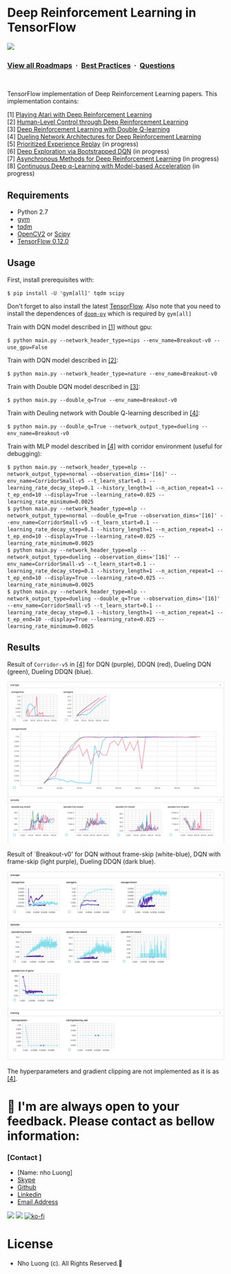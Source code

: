 # Deep Reinforcement Learning in TensorFlow

![](https://i.imgur.com/waxVImv.png)
### [View all Roadmaps](https://github.com/nholuongut/all-roadmaps) &nbsp;&middot;&nbsp; [Best Practices](https://github.com/nholuongut/all-roadmaps/blob/main/public/best-practices/) &nbsp;&middot;&nbsp; [Questions](https://www.linkedin.com/in/nholuong/)
<br/>

TensorFlow implementation of Deep Reinforcement Learning papers. This implementation contains:

[1] [Playing Atari with Deep Reinforcement Learning](http://arxiv.org/abs/1312.5602)  
[2] [Human-Level Control through Deep Reinforcement Learning](http://home.uchicago.edu/~arij/journalclub/papers/2015_Mnih_et_al.pdf)  
[3] [Deep Reinforcement Learning with Double Q-learning](http://arxiv.org/abs/1509.06461)  
[4] [Dueling Network Architectures for Deep Reinforcement Learning](http://arxiv.org/abs/1511.06581)  
[5] [Prioritized Experience Replay](http://arxiv.org/pdf/1511.05952v3.pdf) (in progress)  
[6] [Deep Exploration via Bootstrapped DQN](http://arxiv.org/abs/1602.04621) (in progress)  
[7] [Asynchronous Methods for Deep Reinforcement Learning](http://arxiv.org/abs/1602.01783) (in progress)  
[8] [Continuous Deep q-Learning with Model-based Acceleration](http://arxiv.org/abs/1603.00748) (in progress)  


## Requirements

- Python 2.7
- [gym](https://github.com/openai/gym)
- [tqdm](https://github.com/tqdm/tqdm)
- [OpenCV2](http://opencv.org/) or [Scipy](https://www.scipy.org/)
- [TensorFlow 0.12.0](https://www.tensorflow.org/)


## Usage

First, install prerequisites with:

    $ pip install -U 'gym[all]' tqdm scipy

Don't forget to also install the latest
[TensorFlow](https://www.tensorflow.org/). Also note that you need to install
the dependences of [`doom-py`](https://github.com/openai/doom-py) which is
required by `gym[all]`

Train with DQN model described in [[1]](#deep-reinforcement-learning-in-tensorflow) without gpu:

    $ python main.py --network_header_type=nips --env_name=Breakout-v0 --use_gpu=False

Train with DQN model described in [[2]](#deep-reinforcement-learning-in-tensorflow):

    $ python main.py --network_header_type=nature --env_name=Breakout-v0

Train with Double DQN model described in [[3]](#deep-reinforcement-learning-in-tensorflow):

    $ python main.py --double_q=True --env_name=Breakout-v0

Train with Deuling network with Double Q-learning described in [[4]](#deep-reinforcement-learning-in-tensorflow):

    $ python main.py --double_q=True --network_output_type=dueling --env_name=Breakout-v0

Train with MLP model described in [[4]](#deep-reinforcement-learning-in-tensorflow) with corridor environment (useful for debugging):

    $ python main.py --network_header_type=mlp --network_output_type=normal --observation_dims='[16]' --env_name=CorridorSmall-v5 --t_learn_start=0.1 --learning_rate_decay_step=0.1 --history_length=1 --n_action_repeat=1 --t_ep_end=10 --display=True --learning_rate=0.025 --learning_rate_minimum=0.0025
    $ python main.py --network_header_type=mlp --network_output_type=normal --double_q=True --observation_dims='[16]' --env_name=CorridorSmall-v5 --t_learn_start=0.1 --learning_rate_decay_step=0.1 --history_length=1 --n_action_repeat=1 --t_ep_end=10 --display=True --learning_rate=0.025 --learning_rate_minimum=0.0025
    $ python main.py --network_header_type=mlp --network_output_type=dueling --observation_dims='[16]' --env_name=CorridorSmall-v5 --t_learn_start=0.1 --learning_rate_decay_step=0.1 --history_length=1 --n_action_repeat=1 --t_ep_end=10 --display=True --learning_rate=0.025 --learning_rate_minimum=0.0025
    $ python main.py --network_header_type=mlp --network_output_type=dueling --double_q=True --observation_dims='[16]' --env_name=CorridorSmall-v5 --t_learn_start=0.1 --learning_rate_decay_step=0.1 --history_length=1 --n_action_repeat=1 --t_ep_end=10 --display=True --learning_rate=0.025 --learning_rate_minimum=0.0025


## Results

Result of `Corridor-v5` in [[4]](#deep-reinforcement-learning-in-tensorflow) for DQN (purple), DDQN (red), Dueling DQN (green), Dueling DDQN (blue).

![model](assets/corridor_result.png)

Result of `Breakout-v0' for DQN without frame-skip (white-blue), DQN with frame-skip (light purple), Dueling DDQN (dark blue).

![model](assets/A1_A4_double_dueling.png)

The hyperparameters and gradient clipping are not implemented as it is as [[4]](#deep-reinforcement-learning-in-tensorflow).


# 🚀 I'm are always open to your feedback.  Please contact as bellow information:
### [Contact ]
* [Name: nho Luong]
* [Skype](luongutnho_skype)
* [Github](https://github.com/nholuongut/)
* [Linkedin](https://www.linkedin.com/in/nholuong/)
* [Email Address](luongutnho@hotmail.com)

![](https://i.imgur.com/waxVImv.png)
![](Donate.png)
[![ko-fi](https://ko-fi.com/img/githubbutton_sm.svg)](https://ko-fi.com/nholuong)

# License
* Nho Luong (c). All Rights Reserved.🌟

